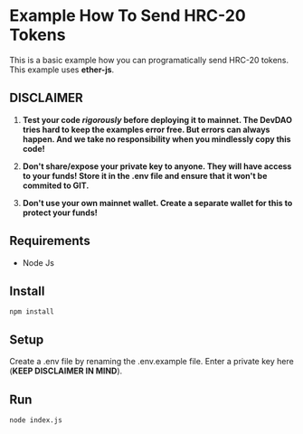 # Example How To Send HRC-20 Tokens

This is a basic example how you can programatically send HRC-20 tokens.
This example uses **ether-js**.

##  DISCLAIMER
1. **Test your code _rigorously_ before deploying it to mainnet. The DevDAO tries hard to 
keep the examples error free. But errors can always happen. And we take no responsibility when you mindlessly copy this code!**

2. **Don't share/expose your private key to anyone. They will have access to your funds! Store it in the .env file and ensure that it won't be commited to GIT.**

3. **Don't use your own mainnet wallet. Create a separate wallet for this to protect your funds!**


## Requirements

+ Node Js

## Install

```
npm install
```

## Setup 

Create a .env file by renaming the .env.example file.
Enter a private key here (**KEEP DISCLAIMER IN MIND**).



## Run

```
node index.js
```